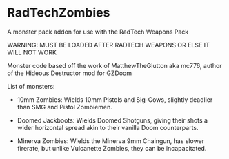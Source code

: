 # RadTechZombies
A monster pack addon for use with the 
RadTech Weapons Pack

WARNING: MUST BE LOADED AFTER RADTECH WEAPONS
OR ELSE IT WILL NOT WORK

Monster code based off the work of 
MatthewTheGlutton aka mc776, author
of the Hideous Destructor mod for GZDoom

List of monsters:

- 10mm Zombies:
Wields 10mm Pistols and Sig-Cows, slightly 
deadlier than SMG and Pistol Zombiemen.

- Doomed Jackboots:
Wields Doomed Shotguns, giving their shots 
a wider horizontal spread akin to their 
vanilla Doom counterparts.

- Minerva Zombies:
Wields the Minerva 9mm Chaingun, has slower 
firerate, but unlike Vulcanette Zombies, 
they can be incapacitated.
